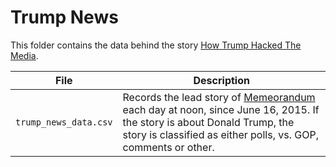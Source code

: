 # Trump News

This folder contains the data behind the story [How Trump Hacked The Media](http://fivethirtyeight.com/features/how-donald-trump-hacked-the-media/).

File | Description
---|---------
`trump_news_data.csv` | Records the lead story of [Memeorandum](http://www.memeorandum.com/) each day at noon, since June 16, 2015. If the story is about Donald Trump, the story is classified as either polls, vs. GOP, comments or other.